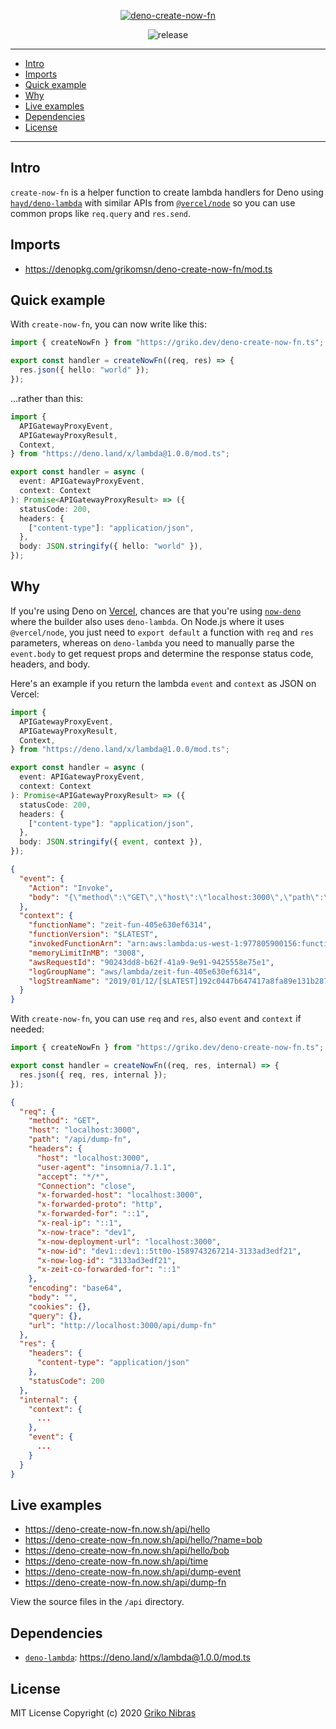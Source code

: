 <!-- markdownlint-disable MD033 MD041 -->

<div align='center'>

[![deno-create-now-fn](https://media.griko.id/external/deno-create-now-fn.png)](.)

![release](https://badgen.net/github/release/grikomsn/deno-create-now-fn/)

</div>

---

- [Intro](#intro)
- [Imports](#imports)
- [Quick example](#quick-example)
- [Why](#why)
- [Live examples](#live-examples)
- [Dependencies](#dependencies)
- [License](#license)

---

## Intro

`create-now-fn` is a helper function to create lambda handlers for Deno using [`hayd/deno-lambda`][deno-lambda] with similar APIs from [`@vercel/node`][vercel-node] so you can use common props like `req.query` and `res.send`.

## Imports

- <https://denopkg.com/grikomsn/deno-create-now-fn/mod.ts>

## Quick example

With `create-now-fn`, you can now write like this:

```ts
import { createNowFn } from "https://griko.dev/deno-create-now-fn.ts";

export const handler = createNowFn((req, res) => {
  res.json({ hello: "world" });
});
```

...rather than this:

```ts
import {
  APIGatewayProxyEvent,
  APIGatewayProxyResult,
  Context,
} from "https://deno.land/x/lambda@1.0.0/mod.ts";

export const handler = async (
  event: APIGatewayProxyEvent,
  context: Context
): Promise<APIGatewayProxyResult> => ({
  statusCode: 200,
  headers: {
    ["content-type"]: "application/json",
  },
  body: JSON.stringify({ hello: "world" }),
});
```

## Why

If you're using Deno on [Vercel](https://vercel.com/home), chances are that you're using [`now-deno`][now-deno] where the builder also uses `deno-lambda`. On Node.js where it uses `@vercel/node`, you just need to `export default` a function with `req` and `res` parameters, whereas on `deno-lambda` you need to manually parse the `event.body` to get request props and determine the response status code, headers, and body.

Here's an example if you return the lambda `event` and `context` as JSON on Vercel:

```ts
import {
  APIGatewayProxyEvent,
  APIGatewayProxyResult,
  Context,
} from "https://deno.land/x/lambda@1.0.0/mod.ts";

export const handler = async (
  event: APIGatewayProxyEvent,
  context: Context
): Promise<APIGatewayProxyResult> => ({
  statusCode: 200,
  headers: {
    ["content-type"]: "application/json",
  },
  body: JSON.stringify({ event, context }),
});
```

```json
{
  "event": {
    "Action": "Invoke",
    "body": "{\"method\":\"GET\",\"host\":\"localhost:3000\",\"path\":\"/api/dump-event\",\"headers\":{\"host\":\"localhost:3000\",\"user-agent\":\"insomnia/7.1.1\",\"accept\":\"*/*\",\"Connection\":\"close\",\"x-forwarded-host\":\"localhost:3000\",\"x-forwarded-proto\":\"http\",\"x-forwarded-for\":\"::1\",\"x-real-ip\":\"::1\",\"x-now-trace\":\"dev1\",\"x-now-deployment-url\":\"localhost:3000\",\"x-now-id\":\"dev1::dev1::5tt0o-1589743243683-af82fe796ff5\",\"x-now-log-id\":\"af82fe796ff5\",\"x-zeit-co-forwarded-for\":\"::1\"},\"encoding\":\"base64\",\"body\":\"\"}"
  },
  "context": {
    "functionName": "zeit-fun-405e630ef6314",
    "functionVersion": "$LATEST",
    "invokedFunctionArn": "arn:aws:lambda:us-west-1:977805900156:function:nate-dump",
    "memoryLimitInMB": "3008",
    "awsRequestId": "90243dd8-b62f-41a9-9e91-9425558e75e1",
    "logGroupName": "aws/lambda/zeit-fun-405e630ef6314",
    "logStreamName": "2019/01/12/[$LATEST]192c0447b647417a8fa89e131b287806"
  }
}
```

With `create-now-fn`, you can use `req` and `res`, also `event` and `context` if needed:

```ts
import { createNowFn } from "https://griko.dev/deno-create-now-fn.ts";

export const handler = createNowFn((req, res, internal) => {
  res.json({ req, res, internal });
});
```

```json
{
  "req": {
    "method": "GET",
    "host": "localhost:3000",
    "path": "/api/dump-fn",
    "headers": {
      "host": "localhost:3000",
      "user-agent": "insomnia/7.1.1",
      "accept": "*/*",
      "Connection": "close",
      "x-forwarded-host": "localhost:3000",
      "x-forwarded-proto": "http",
      "x-forwarded-for": "::1",
      "x-real-ip": "::1",
      "x-now-trace": "dev1",
      "x-now-deployment-url": "localhost:3000",
      "x-now-id": "dev1::dev1::5tt0o-1589743267214-3133ad3edf21",
      "x-now-log-id": "3133ad3edf21",
      "x-zeit-co-forwarded-for": "::1"
    },
    "encoding": "base64",
    "body": "",
    "cookies": {},
    "query": {},
    "url": "http://localhost:3000/api/dump-fn"
  },
  "res": {
    "headers": {
      "content-type": "application/json"
    },
    "statusCode": 200
  },
  "internal": {
    "context": {
      ...
    },
    "event": {
      ...
    }
  }
}
```

## Live examples

- <https://deno-create-now-fn.now.sh/api/hello>
- <https://deno-create-now-fn.now.sh/api/hello/?name=bob>
- <https://deno-create-now-fn.now.sh/api/hello/bob>
- <https://deno-create-now-fn.now.sh/api/time>
- <https://deno-create-now-fn.now.sh/api/dump-event>
- <https://deno-create-now-fn.now.sh/api/dump-fn>

View the source files in the `/api` directory.

## Dependencies

- [`deno-lambda`][deno-lambda]: <https://deno.land/x/lambda@1.0.0/mod.ts>

## License

MIT License Copyright (c) 2020 [Griko Nibras](https://github.com/grikomsn)

[deno-lambda]: https://github.com/hayd/deno-lambda
[now-deno]: https://github.com/lucacasonato/now-deno
[vercel-node]: https://www.npmjs.com/package/@vercel/node
